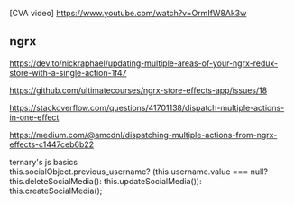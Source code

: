 [CVA video] https://www.youtube.com/watch?v=OrmIfW8Ak3w



## ngrx
https://dev.to/nickraphael/updating-multiple-areas-of-your-ngrx-redux-store-with-a-single-action-1f47

https://github.com/ultimatecourses/ngrx-store-effects-app/issues/18

https://stackoverflow.com/questions/41701138/dispatch-multiple-actions-in-one-effect

https://medium.com/@amcdnl/dispatching-multiple-actions-from-ngrx-effects-c1447ceb6b22


ternary's js basics       
this.socialObject.previous_username? (this.username.value === null? this.deleteSocialMedia(): this.updateSocialMedia()): this.createSocialMedia();
